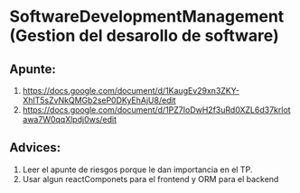 # SoftwareDevelopmentManagement (Gestion del desarollo de software)
## Apunte: 
1. https://docs.google.com/document/d/1KaugEv29xn3ZKY-XhlT5sZvNkQMGb2seP0DKyEhAjU8/edit
2.  https://docs.google.com/document/d/1PZ7IoDwH2f3uRd0XZL6d37krlotawa7W0qqXlpdj0ws/edit
## Advices: 
1. Leer el apunte de riesgos porque le dan importancia en el TP. 
2. Usar algun reactComponets para el frontend y ORM para el backend
